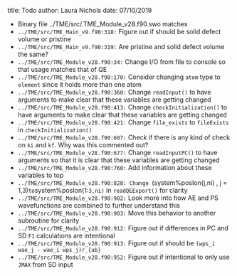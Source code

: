 title: Todo
author: Laura Nichols
date: 07/10/2019

* Binary file ../TME/src/.TME_Module_v28.f90.swo matches
* `../TME/src/TME_Main_v9.f90:318:` Figure out if should be solid defect volume or pristine
* `../TME/src/TME_Main_v9.f90:319:` Are pristine and solid defect volume the same?
* `../TME/src/TME_Module_v28.f90:34:` Change I/O from file to console so that usage matches that of QE
* `../TME/src/TME_Module_v28.f90:170:` Consider changing `atom` type to `element` since it holds more than one atom
* `../TME/src/TME_Module_v28.f90:360:` Change `readInput()` to have arguments to make clear that these variables are getting changed
* `../TME/src/TME_Module_v28.f90:413:` Change `checkInitialization()` to have arguments to make clear that these variables are getting changed
* `../TME/src/TME_Module_v28.f90:421:` Change `file_exists` to `fileExists` in `checkInitialization()`
* `../TME/src/TME_Module_v28.f90:607:` Check if there is any kind of check on `ki` and `kf`. Why was this commented out?
* `../TME/src/TME_Module_v28.f90:677:` Change `readInputPC()` to have arguments so that it is clear that these variables are getting changed
* `../TME/src/TME_Module_v28.f90:760:` Add information about these variables to top
* `../TME/src/TME_Module_v28.f90:828: Change `(system%posIon(j,ni) , j = 1,3)` to `system%posIon(1:`3,ni)` in `readQEExport()` for clarity
* `../TME/src/TME_Module_v28.f90:902:` Look more into how AE and PS wavefunctions are combined to further understand this
* `../TME/src/TME_Module_v28.f90:903:` Move this behavior to another subroutine for clarity
* `../TME/src/TME_Module_v28.f90:912:` Figure out if differences in PC and SD `F1` calculations are intentional
* `../TME/src/TME_Module_v28.f90:913:` Figure out if should be `(wps_i wae_j - wae_i wps_j)r_{ab}`
* `../TME/src/TME_Module_v28.f90:952:` Figure out if intentional to only use `JMAX` from SD input

